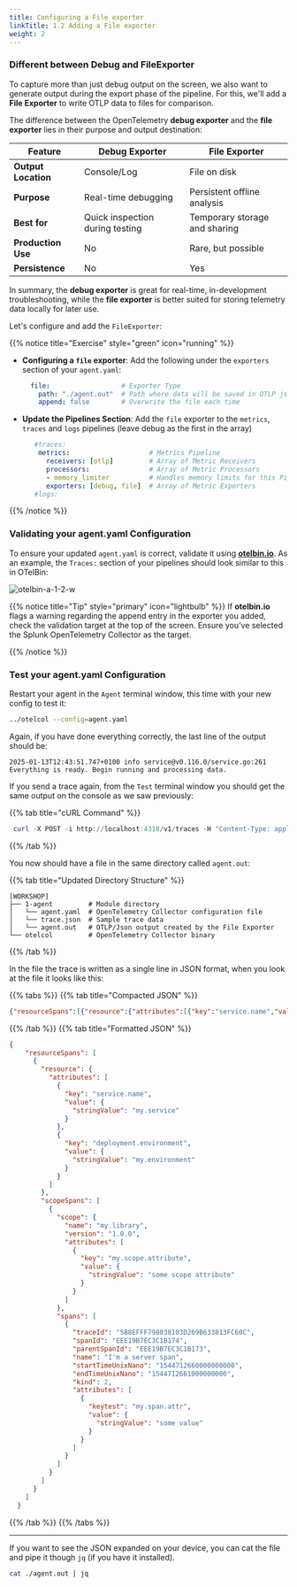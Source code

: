 ```yaml
---
title: Configuring a File exporter
linkTitle: 1.2 Adding a File exporter
weight: 2
---
```

### Different between Debug and FileExporter

To capture more than just debug output on the screen, we also want to generate output during the export phase of the pipeline. For this, we'll add a **File Exporter** to write OTLP data to files for comparison.

The difference between the OpenTelemetry **debug exporter** and the **file exporter** lies in their purpose and output destination:

| Feature               | Debug Exporter                   | File Exporter                  |
|-----------------------|----------------------------------|--------------------------------|
| **Output Location**   | Console/Log                     | File on disk                  |
| **Purpose**           | Real-time debugging             | Persistent offline analysis   |
| **Best for**          | Quick inspection during testing | Temporary storage and sharing |
| **Production Use**    | No                              | Rare, but possible            |
| **Persistence**       | No                              | Yes                           |

In summary, the **debug exporter** is great for real-time, in-development troubleshooting, while the **file exporter** is better suited for storing telemetry data locally for later use.

Let's configure and add the `FileExporter`:

{{% notice title="Exercise" style="green" icon="running" %}}

- **Configuring a `file` exporter**: Add the following under the `exporters` section of your `agent.yaml`:

  ```yaml
    file:                  # Exporter Type
      path: "./agent.out"  # Path where data will be saved in OTLP json format
      append: false        # Overwrite the file each time
  ```

- **Update the Pipelines Section**: Add the `file` exporter to the `metrics`, `traces` and `logs` pipelines (leave debug as the first in the array)

  ```yaml
     #traces:
      metrics:                    # Metrics Pipeline
        receivers: [otlp]         # Array of Metric Receivers
        processors:               # Array of Metric Processors
        - memory_limiter          # Handles memory limits for this Pipeline
        exporters: [debug, file]  # Array of Metric Exporters
     #logs:
  ```

{{% /notice %}}

### Validating your agent.yaml Configuration

To ensure your updated `agent.yaml` is correct, validate it using [**otelbin.io**](https://www.otelbin.io/).
As an example, the `Traces:` section of your pipelines should look similar to this in OTelBin:

![otelbin-a-1-2-w](../../images/agent-1-2-traces.png?width=30vw)

{{% notice title="Tip" style="primary" icon="lightbulb" %}}
If **otelbin.io** flags a warning regarding the append entry in the exporter you added, check the validation target at the top of the screen. Ensure you’ve selected the Splunk OpenTelemetry Collector as the target.

{{% /notice %}}

### Test your agent.yaml Configuration

Restart your agent in the `Agent` terminal window, this time with your new config to test it:

```bash
../otelcol --config=agent.yaml
```

Again, if you have done everything correctly, the last line of the output should be:

```text
2025-01-13T12:43:51.747+0100 info service@v0.116.0/service.go:261 Everything is ready. Begin running and processing data.
```

If you send a trace again, from the `Test` terminal window you should get the same output on the console as we saw previously:

{{% tab title="cURL Command" %}}

```ps1
 curl -X POST -i http://localhost:4318/v1/traces -H "Content-Type: application/json" -d "@trace.json"
```

{{% /tab %}}

You now should have a file in the same directory called `agent.out`:

{{% tab title="Updated Directory Structure" %}}

```text
[WORKSHOP]
├── 1-agent         # Module directory
│   └── agent.yaml  # OpenTelemetry Collector configuration file
│   └── trace.json  # Sample trace data
│   └── agent.out   # OTLP/Json output created by the File Exporter
└── otelcol         # OpenTelemetry Collector binary
```

{{% /tab %}}

In the file the trace is written as a single line in JSON format, when you look at the file it looks like this:

{{% tabs %}}
{{% tab title="Compacted JSON" %}}

```json
{"resourceSpans":[{"resource":{"attributes":[{"key":"service.name","value":{"stringValue":"my.service"}},{"key":"deployment.environment","value":{"stringValue":"my.environment"}}]},"scopeSpans":[{"scope":{"name":"my.library","version":"1.0.0","attributes":[{"key":"my.scope.attribute","value":{"stringValue":"some scope attribute"}}]},"spans":[{"traceId":"5B8EFFF798038103D269B633813FC60C","spanId":"EEE19B7EC3C1B174","parentSpanId":"EEE19B7EC3C1B173","name":"I'm a server span","startTimeUnixNano":"1544712660000000000","endTimeUnixNano":"1544712661000000000","kind":2,"attributes":[{"keytest":"my.span.attr","value":{"stringValue":"some value"}}]}]}]}]}
```

{{% /tab %}}
{{% tab title="Formatted JSON" %}}

```json
{
    "resourceSpans": [
      {
        "resource": {
          "attributes": [
            {
              "key": "service.name",
              "value": {
                "stringValue": "my.service"
              }
            },
            {
              "key": "deployment.environment",
              "value": {
                "stringValue": "my.environment"
              }
            }
          ]
        },
        "scopeSpans": [
          {
            "scope": {
              "name": "my.library",
              "version": "1.0.0",
              "attributes": [
                {
                  "key": "my.scope.attribute",
                  "value": {
                    "stringValue": "some scope attribute"
                  }
                }
              ]
            },
            "spans": [
              {
                "traceId": "5B8EFFF798038103D269B633813FC60C",
                "spanId": "EEE19B7EC3C1B174",
                "parentSpanId": "EEE19B7EC3C1B173",
                "name": "I'm a server span",
                "startTimeUnixNano": "1544712660000000000",
                "endTimeUnixNano": "1544712661000000000",
                "kind": 2,
                "attributes": [
                  {
                    "keytest": "my.span.attr",
                    "value": {
                      "stringValue": "some value"
                    }
                  }
                ]
              }
            ]
          }
        ]
      }
    ]
  }
```

{{% /tab %}}
{{% /tabs %}}

---

If you want to see the JSON expanded on your device, you can cat the file and pipe it though `jq` (if you have it installed).

```bash
cat ./agent.out | jq
```

